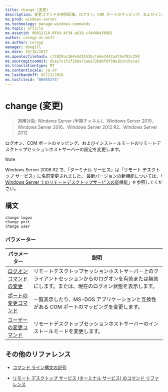 ```yaml
---
title: change (変更)
description: 変更コマンドの参照記事。ログオン、COM ポートのマッピング、およびインストールモードのリモートデスクトップセッションホストサーバーの設定を変更します。
ms.prod: windows-server
ms.technology: manage-windows-commands
ms.topic: article
ms.assetid: 90012116-0fb3-4f34-a819-cf4d4b4f8981
author: coreyp-at-msft
ms.author: coreyp
manager: dongill
ms.date: 10/16/2017
ms.openlocfilehash: c72829ac264e5d5553bcfe6e3442ad73e793c259
ms.sourcegitcommit: d5e27c1f2f168a71ae272bebf8f50e1b3ccbcca3
ms.translationtype: MT
ms.contentlocale: ja-JP
ms.lasthandoff: 07/23/2020
ms.locfileid: "86955274"
---
```

# <a name="change"></a>change (変更)

> 適用対象: Windows Server (半期チャネル)、Windows Server 2019、Windows Server 2016、Windows Server 2012 R2、Windows Server 2012

ログオン、COM ポートのマッピング、およびインストールモードのリモートデスクトップセッションホストサーバーの設定を変更します。

> [!NOTE]
> Windows Server 2008 R2 で、「ターミナル サービス」は「リモート デスクトップ サービス」に名前変更されました。 最新バージョンの新機能については、「 [Windows Server でのリモートデスクトップサービスの新](/previous-versions/windows/it-pro/windows-server-2012-r2-and-2012/dn283323(v=ws.11))機能」を参照してください。

## <a name="syntax"></a>構文

 ```
 change logon
 change port
 change user
 ```

### <a name="parameters"></a>パラメーター

| パラメーター | 説明 |
| --------- | ----------- |
| [ログオンコマンドの変更](change-logon.md) | リモートデスクトップセッションホストサーバー上のクライアントセッションからのログオンを有効または無効にします。または、現在のログオン状態を表示します。 |
| [ポートの変更コマンド](change-port.md) | 一覧表示したり、MS-DOS アプリケーションと互換性がある COM ポートのマッピングを変更します。 |
| [ユーザーの変更コマンド](change-user.md) | リモートデスクトップセッションホストサーバーのインストールモードを変更します。 |

## <a name="additional-references"></a>その他のリファレンス

- [コマンド ライン構文の記号](command-line-syntax-key.md)

- [リモート デスクトップ サービス (ターミナル サービス) のコマンド リファレンス](remote-desktop-services-terminal-services-command-reference.md)
